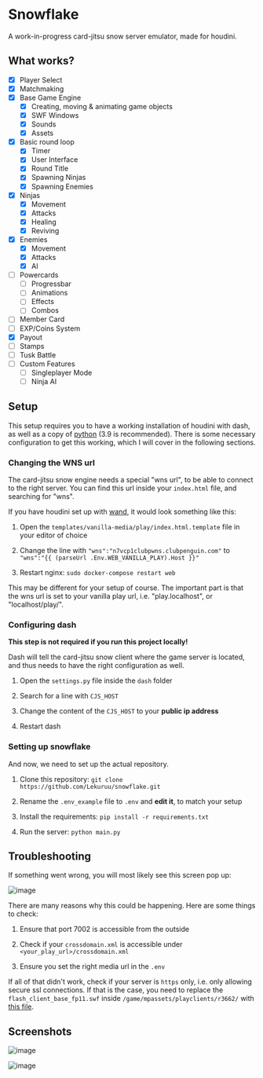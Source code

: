 # Snowflake

A work-in-progress card-jitsu snow server emulator, made for houdini.

## What works?

- [x] Player Select
- [x] Matchmaking
- [x] Base Game Engine
    - [x] Creating, moving & animating game objects
    - [x] SWF Windows
    - [x] Sounds
    - [x] Assets
- [x] Basic round loop
    - [x] Timer
    - [x] User Interface
    - [x] Round Title
    - [x] Spawning Ninjas
    - [x] Spawning Enemies
- [x] Ninjas
    - [x] Movement
    - [x] Attacks
    - [x] Healing
    - [x] Reviving
- [x] Enemies
    - [x] Movement
    - [x] Attacks
    - [x] AI
- [ ] Powercards
    - [ ] Progressbar
    - [ ] Animations
    - [ ] Effects
    - [ ] Combos
- [ ] Member Card
- [ ] EXP/Coins System
- [x] Payout
- [ ] Stamps
- [ ] Tusk Battle
- [ ] Custom Features
    - [ ] Singleplayer Mode
    - [ ] Ninja AI

## Setup

This setup requires you to have a working installation of houdini with dash, as well as a copy of [python](https://python.org) (3.9 is recommended).
There is some necessary configuration to get this working, which I will cover in the following sections.

### Changing the WNS url

The card-jitsu snow engine needs a special "wns url", to be able to connect to the right server.
You can find this url inside your `index.html` file, and searching for "wns".

If you have houdini set up with [wand](https://github.com/solero/wand), it would look something like this:

1. Open the `templates/vanilla-media/play/index.html.template` file in your editor of choice

2. Change the line with `"wns":"n7vcp1clubpwns.clubpenguin.com"` to `"wns":"{{ (parseUrl .Env.WEB_VANILLA_PLAY).Host }}"`

3. Restart nginx: `sudo docker-compose restart web`

This may be different for your setup of course. The important part is that the wns url is set to your vanilla play url, i.e. "play.localhost", or "localhost/play/".

### Configuring dash

**This step is not required if you run this project locally!**

Dash will tell the card-jitsu snow client where the game server is located, and thus needs to have the right configuration as well.

1. Open the `settings.py` file inside the `dash` folder

2. Search for a line with `CJS_HOST`

3. Change the content of the `CJS_HOST` to your **public ip address**

4. Restart dash

### Setting up snowflake

And now, we need to set up the actual repository.

1. Clone this repository: `git clone https://github.com/Lekuruu/snowflake.git`

2. Rename the `.env_example` file to `.env` and **edit it**, to match your setup

3. Install the requirements: `pip install -r requirements.txt`

4. Run the server: `python main.py`

## Troubleshooting

If something went wrong, you will most likely see this screen pop up:

![image](https://raw.githubusercontent.com/Lekuruu/snowflake/main/.github/screenshots/troubleshooting.png)

There are many reasons why this could be happening.
Here are some things to check:

1. Ensure that port 7002 is accessible from the outside

2. Check if your `crossdomain.xml` is accessible under `<your_play_url>/crossdomain.xml`

3. Ensure you set the right media url in the `.env`

If all of that didn't work, check if your server is `https` only, i.e. only allowing secure ssl connections. If that is the case, you need to replace the `flash_client_base_fp11.swf` inside `/game/mpassets/playclients/r3662/` with [this file](https://github.com/Lekuruu/snowflake/raw/main/.github/swf/flash_client_base_fp11.swf).

## Screenshots

![image](https://raw.githubusercontent.com/Lekuruu/snowflake/main/.github/screenshots/gameplay1.png)

![image](https://raw.githubusercontent.com/Lekuruu/snowflake/main/.github/screenshots/gameplay2.png)
